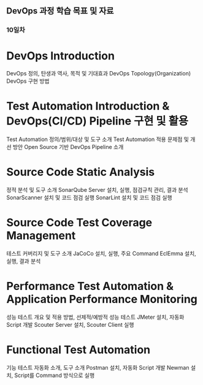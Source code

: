 ## DevOps 과정 학습 목표 및 자료 

### 10일차

# DevOps Introduction
DevOps 정의, 탄생과 역사, 목적 및 기대효과
DevOps Topology(Organization)
DevOps 구현 방법

# Test Automation Introduction & DevOps(CI/CD) Pipeline 구현 및 활용
Test Automation 정의/범위/대상 및 도구 소개
Test Automation 적용 문제점 및 개선 방안
Open Source 기반 DevOps Pipeline 소개

# Source Code Static Analysis
정적 분석 및 도구 소개
SonarQube Server 설치, 실행, 점검규칙 관리, 결과 분석
SonarScanner 설치 및 코드 점검 실행
SonarLint 설치 및 코드 점검 실행

# Source Code Test Coverage Management
테스트 커버리지 및 도구 소개
JaCoCo 설치, 실행, 주요 Command
EclEmma 설치, 실행, 결과 분석

# Performance Test Automation & Application Performance Monitoring
성능 테스트 개요 및 적용 방법, 선제적/예방적 성능 테스트
JMeter 설치, 자동화 Script 개발
Scouter Server 설치, Scouter Client 실행

# Functional Test Automation
기능 테스트 자동화 소개, 도구 소개
Postman 설치, 자동화 Script 개발
Newman 설치, Script를 Command 방식으로 실행
